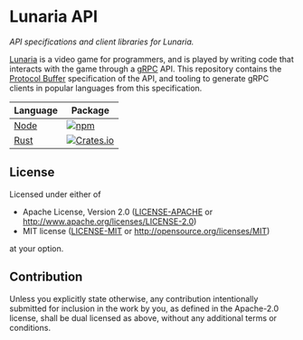 # Lunaria API

_API specifications and client libraries for Lunaria._

[Lunaria] is a video game for programmers, and is played by writing code that
interacts with the game through a [gRPC] API. This repository contains the
[Protocol Buffer][protobuf] specification of the API, and tooling to generate
gRPC clients in popular languages from this specification.

<!-- markdownlint-disable line-length -->

| Language           | Package                                                                                           |
| ------------------ | ------------------------------------------------------------------------------------------------- |
| [Node](./src/node) | [![npm](https://img.shields.io/npm/v/lunaria-api)](https://www.npmjs.com/package/lunaria-api)     |
| [Rust](./src/rust) | [![Crates.io](https://img.shields.io/crates/v/lunaria-api)](https://crates.io/crates/lunaria-api) |

<!-- markdownlint-enable line-length -->

## License

Licensed under either of

- Apache License, Version 2.0 ([LICENSE-APACHE](LICENSE-APACHE) or <http://www.apache.org/licenses/LICENSE-2.0>)
- MIT license ([LICENSE-MIT](LICENSE-MIT) or <http://opensource.org/licenses/MIT>)

at your option.

## Contribution

Unless you explicitly state otherwise, any contribution intentionally submitted
for inclusion in the work by you, as defined in the Apache-2.0 license, shall be
dual licensed as above, without any additional terms or conditions.

[grpc]: https://grpc.io
[lunaria]: https://playlunaria.com
[protobuf]: https://developers.google.com/protocol-buffers/
